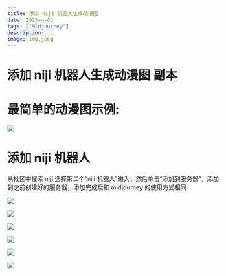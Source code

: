 ```yaml
---
title: 添加 niji 机器人生成动漫图
date: 2023-4-01
tags: ["Midjourney"]
description: ……
image: img.jpeg
---
```


# 添加 niji 机器人生成动漫图 副本

# 最简单的动漫图示例:

![](/GD72byZgMoolONxoW4kc6nA2nIc.jpg)

# 添加 niji 机器人

从社区中搜索 niji,选择第二个“niji 机器人”进入，然后单击“添加到服务器”，添加到之前创建好的服务器，添加完成后和 midjourney 的使用方式相同

![](/YFosbbjR8o13Z0xtTFcczinznTf.jpg)

![](/IplAbeZkxoQGKzxp4PMc2a7dnGf.jpg)

![](/J0SgbUyYBof6d0xRmeAcGP0bnsk.jpg)

![](/SHd2bHeDVoOqvGxecO4c5U6enVb.jpg)

![](/IEGJbpeY1owJPMx6nCScZT03nWC.jpg)

![](/QeyCbidYeoRxPWx6dQycfRtwnUg.jpg)
